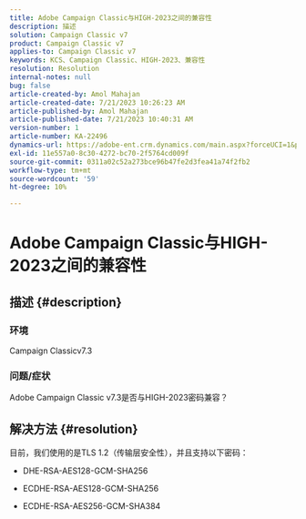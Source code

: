 ```yaml
---
title: Adobe Campaign Classic与HIGH-2023之间的兼容性
description: 描述
solution: Campaign Classic v7
product: Campaign Classic v7
applies-to: Campaign Classic v7
keywords: KCS、Campaign Classic、HIGH-2023、兼容性
resolution: Resolution
internal-notes: null
bug: false
article-created-by: Amol Mahajan
article-created-date: 7/21/2023 10:26:23 AM
article-published-by: Amol Mahajan
article-published-date: 7/21/2023 10:40:31 AM
version-number: 1
article-number: KA-22496
dynamics-url: https://adobe-ent.crm.dynamics.com/main.aspx?forceUCI=1&pagetype=entityrecord&etn=knowledgearticle&id=ab53f507-b127-ee11-9966-6045bd0067ea
exl-id: 11e557a0-8c30-4272-bc70-2f5764cd009f
source-git-commit: 0311a02c52a273bce96b47fe2d3fea41a74f2fb2
workflow-type: tm+mt
source-wordcount: '59'
ht-degree: 10%

---
```


# Adobe Campaign Classic与HIGH-2023之间的兼容性

## 描述 {#description}


### <b>环境</b>

Campaign Classicv7.3



### <b>问题/症状</b>

Adobe Campaign Classic v7.3是否与HIGH-2023密码兼容？


## 解决方法 {#resolution}

目前，我们使用的是TLS 1.2（传输层安全性），并且支持以下密码：<br>
- DHE-RSA-AES128-GCM-SHA256


- ECDHE-RSA-AES128-GCM-SHA256


- ECDHE-RSA-AES256-GCM-SHA384
